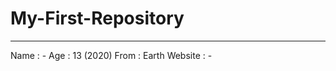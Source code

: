 # My-First-Repository
 
----------------------------------------------
Name    : -
Age     : 13 (2020)
From    : Earth
Website : -
